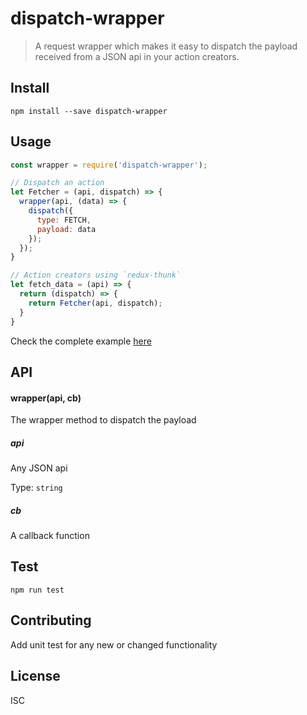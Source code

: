 # dispatch-wrapper

> A request wrapper which makes it easy to dispatch the payload received from a JSON api in your action creators.

## Install
```
npm install --save dispatch-wrapper 
```

## Usage

```javascript
const wrapper = require('dispatch-wrapper');

// Dispatch an action
let Fetcher = (api, dispatch) => {
  wrapper(api, (data) => {
    dispatch({
      type: FETCH,
      payload: data
    });
  });
}

// Action creators using `redux-thunk`
let fetch_data = (api) => {
  return (dispatch) => {
    return Fetcher(api, dispatch);
  }
}
```
Check the complete example [here]()

## API
#### wrapper(api, cb)
The wrapper method to dispatch the payload

##### api
Any JSON api

Type: `string`

##### cb  
A callback function 


## Test
```
npm run test
```

## Contributing
Add unit test for any new or changed functionality

## License
ISC


